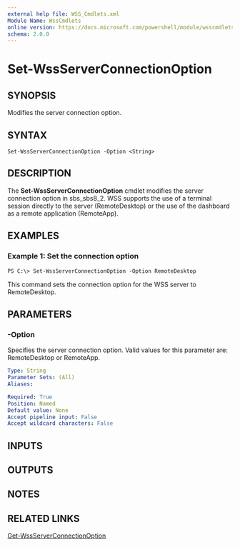 ```yaml
---
external help file: WSS_Cmdlets.xml
Module Name: WssCmdlets
online version: https://docs.microsoft.com/powershell/module/wsscmdlets/set-wssserverconnectionoption?view=windowsserver2012-ps&wt.mc_id=ps-gethelp
schema: 2.0.0
---
```


# Set-WssServerConnectionOption

## SYNOPSIS
Modifies the server connection option.

## SYNTAX

```
Set-WssServerConnectionOption -Option <String>
```

## DESCRIPTION
The **Set-WssServerConnectionOption** cmdlet modifies the server connection option in sbs_sbs8_2.
WSS supports the use of a terminal session directly to the server (RemoteDesktop) or the use of the dashboard as a remote application (RemoteApp).

## EXAMPLES

### Example 1: Set the connection option
```
PS C:\> Set-WssServerConnectionOption -Option RemoteDesktop
```

This command sets the connection option for the WSS server to RemoteDesktop.

## PARAMETERS

### -Option
Specifies the server connection option.
Valid values for this parameter are: RemoteDesktop or RemoteApp.

```yaml
Type: String
Parameter Sets: (All)
Aliases: 

Required: True
Position: Named
Default value: None
Accept pipeline input: False
Accept wildcard characters: False
```

## INPUTS

## OUTPUTS

## NOTES

## RELATED LINKS

[Get-WssServerConnectionOption](./Get-WssServerConnectionOption.md)

